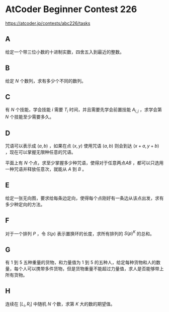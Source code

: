 # AtCoder Beginner Contest 226

https://atcoder.jp/contests/abc226/tasks

## A
给定一个带三位小数的十进制实数，四舍五入到最近的整数。

## B
给定 $N$ 个数列，求有多少个不同的数列。

## C
有 $N$ 个技能，学会技能 $i$ 需要 $T_i$ 时间，并且需要先学会前置技能 $A_{i, j}$ ，求学会第 $N$ 个技能至少需要多久。

## D
咒语可以表示成 $(a, b)$ ，如果在点 $(x, y)$ 使用咒语 $(a, b)$ 则会到达 $(x + a, y + b)$ ，现在可以掌握无限种任意的咒语。

平面上有 $N$ 个点，求至少掌握多少种咒语，使得对于任意两点$AB$ ，都可以只选用一种咒语并释放任意次，就能从 $A$ 到 $B$ 。

## E
给定一张无向图，要求给每条边定向，使得每个点刚好有一条边从该点出发，求有多少种定向的方法。

## F
对于一个排列 $P$ ，令 $S(p)$ 表示置换环的长度，求所有排列的 $S(p)^K$ 的总和。

## G
有 $1$ 到 $5$ 五种重量的货物，和力量值为 $1$ 到 $5$ 的五种人，给定每种货物和人的数量，每个人可以携带多件货物，但是货物重量不能超过力量值，求人是否能够带上所有货物。

## H
连续在 $[L_i, R_i]$ 中随机 $N$ 个数，求第 $K$ 大的数的期望值。
